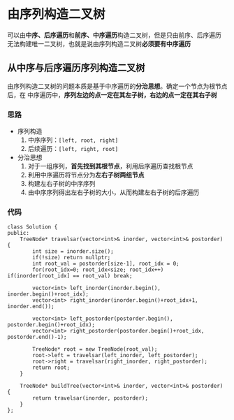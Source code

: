 # 由序列构造二叉树

可以由**中序、后序遍历**和**前序、中序遍历**构造二叉树，但是只由前序、后序遍历
无法构建唯一二叉树，也就是说由序列构造二叉树**必须要有中序遍历**

## 从中序与后序遍历序列构造二叉树
由序列构造二叉树的问题本质是基于中序遍历的**分治思想**。确定一个节点为根节点后，在
中序遍历中，**序列左边的点一定在其左子树，右边的点一定在其右子树**

### 思路
* 序列构造
  1. 中序序列：`[left, root, right]`
  2. 后续遍历：`[left, right, root]`
* 分治思想
  1. 对于一组序列，**首先找到其根节点**，利用后序遍历查找根节点
  2. 利用中序遍历将节点分为**左右子树两组节点**
  3. 构建左右子树的中序序列
  4. 由中序序列得出左右子树的大小，从而构建左右子树的后序遍历
 
### 代码
```
class Solution {
public:
    TreeNode* travelsar(vector<int>& inorder, vector<int>& postorder) {
        int size = inorder.size();
        if(!size) return nullptr;
        int root_val = postorder[size-1], root_idx = 0;
        for(root_idx=0; root_idx<size; root_idx++) if(inorder[root_idx] == root_val) break;

        vector<int> left_inorder(inorder.begin(), inorder.begin()+root_idx);
        vector<int> right_inorder(inorder.begin()+root_idx+1, inorder.end());

        vector<int> left_postorder(postorder.begin(), postorder.begin()+root_idx);
        vector<int> right_postorder(postorder.begin()+root_idx, postorder.end()-1);

        TreeNode* root = new TreeNode(root_val);
        root->left = travelsar(left_inorder, left_postorder);
        root->right = travelsar(right_inorder, right_postorder);
        return root;
    }

    TreeNode* buildTree(vector<int>& inorder, vector<int>& postorder) {
        return travelsar(inorder, postorder);
    }
};
```

